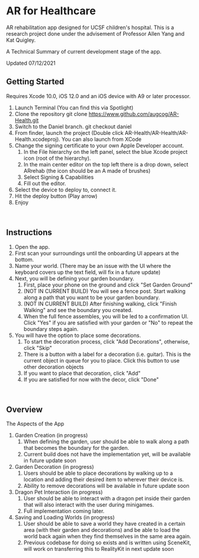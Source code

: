 # AR for Healthcare
AR rehabilitation app designed for UCSF children's hospital. This is a research project done under the advisement of Professor Allen Yang and Kat Quigley.

A Technical Summary of current development stage of the app.

Updated 07/12/2021

## Getting Started

Requires Xcode 10.0, iOS 12.0 and an iOS device with A9 or later processor.

1. Launch Terminal (You can find this via Spotlight)
2. Clone the repository git clone https://www.github.com/augcog/AR-Health.git
3. Switch to the Daniel branch. git checkout daniel
4. From finder, launch the project (Double click AR-Health/AR-Health/AR-Health.xcodeproj). You can also launch from XCode
5. Change the signing certificate to your own Apple Developer account.
    1. In the File hierarchy on the left panel, select the blue Xcode project icon (root of the hierarchy).
    2. In the main center editor on the top left there is a drop down, select ARrehab (the icon should be an A made of brushes)
    3. Select Signing & Capabilities
    4. Fill out the editor.
6. Select the device to deploy to, connect it.
7. Hit the deploy button (Play arrow)
8. Enjoy

&nbsp;

## Instructions

1. Open the app.
2. First scan your surroundings until the onboarding UI appears at the bottom.
3. Name your world. (There may be an issue with the UI where the keyboard covers up the text field, will fix in a future update)
4. Next, you will be defining your garden boundary.
    1. First, place your phone on the ground and click "Set Garden Ground"
    2. (NOT IN CURRENT BUILD) You will see a fence post. Start walking along a path that you want to be your garden boundary.
    3. (NOT IN CURRENT BUILD) After finishing walking, click "Finish Walking" and see the boundary you created.
    4. When the full fence assembles, you will be led to a confirmation UI. Click "Yes" if you are satisfied with your garden or "No" to repeat the boundary steps again.
5. You will have the option to place some decorations.
    1. To start the decoration process, click "Add Decorations", otherwise, click "Skip"
    2. There is a button with a label for a decoration (i.e. guitar). This is the current object in queue for you to place. Click this button to use other decoration objects
    3. If you want to place that decoration, click "Add"
    4. If you are satisfied for now with the decor, click "Done"

&nbsp;

## Overview

The Aspects of the App
1. Garden Creation (in progress)
    1. When defining the garden, user should be able to walk along a path that becomes the boundary for the garden.
    2. Current build does not have the implementation yet, will be available in future update soon
2. Garden Decoration (in progress)
    1. Users should be able to place decorations by walking up to a location and adding their desired item to wherever their device is.
    2. Ability to remove decorations will be available in future update soon
3. Dragon Pet Interaction (in progress)
    1. User should be able to interact with a dragon pet inside their garden that will also interact with the user during minigames.
    2. Full implementation coming later.
4. Saving and Loading Worlds (in progress)
    1. User should be able to save a world they have created in a certain area (with their garden and decorations) and be able to load the world back again when they find themselves in the same area again.
    2. Previous codebase for doing so exists and is written using SceneKit, will work on transferring this to RealityKit in next update soon

&nbsp;
